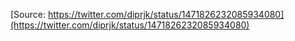 [Source: https://twitter.com/diprjk/status/1471826232085934080](https://twitter.com/diprjk/status/1471826232085934080)